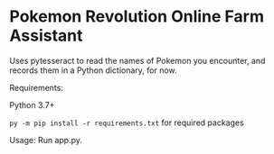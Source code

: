 # Pokemon Revolution Online Farm Assistant

Uses pytesseract to read the names of Pokemon you encounter, and records them in a Python dictionary, for now.

Requirements:

Python 3.7+
    
```py -m pip install -r requirements.txt``` for required packages

Usage:
    Run app.py.